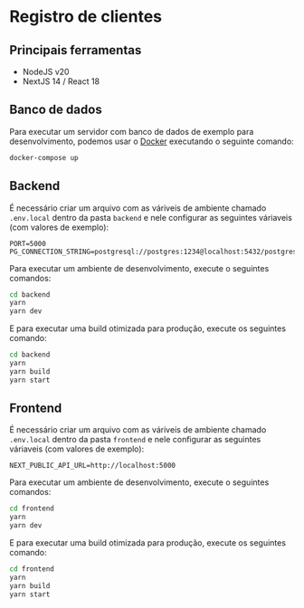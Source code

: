 # Registro de clientes

## Principais ferramentas
- NodeJS v20
- NextJS 14 / React 18

## Banco de dados

Para executar um servidor com banco de dados de exemplo para desenvolvimento, podemos usar o [Docker](https://www.docker.com/) executando o seguinte comando:

```bash
docker-compose up
```

## Backend

É necessário criar um arquivo com as váriveis de ambiente chamado ```.env.local``` dentro da pasta ```backend``` e nele configurar as seguintes váriaveis (com valores de exemplo):

```
PORT=5000
PG_CONNECTION_STRING=postgresql://postgres:1234@localhost:5432/postgres
```

Para executar um ambiente de desenvolvimento, execute o seguintes comandos:

```bash
cd backend
yarn
yarn dev
```

E para executar uma build otimizada para produção, execute os seguintes comando:

```bash
cd backend
yarn
yarn build
yarn start
```

## Frontend

É necessário criar um arquivo com as váriveis de ambiente chamado ```.env.local``` dentro da pasta ```frontend``` e nele configurar as seguintes váriaveis (com valores de exemplo):

```
NEXT_PUBLIC_API_URL=http://localhost:5000
```

Para executar um ambiente de desenvolvimento, execute o seguintes comandos:

```bash
cd frontend
yarn
yarn dev
```

E para executar uma build otimizada para produção, execute os seguintes comando:

```bash
cd frontend
yarn
yarn build
yarn start
```